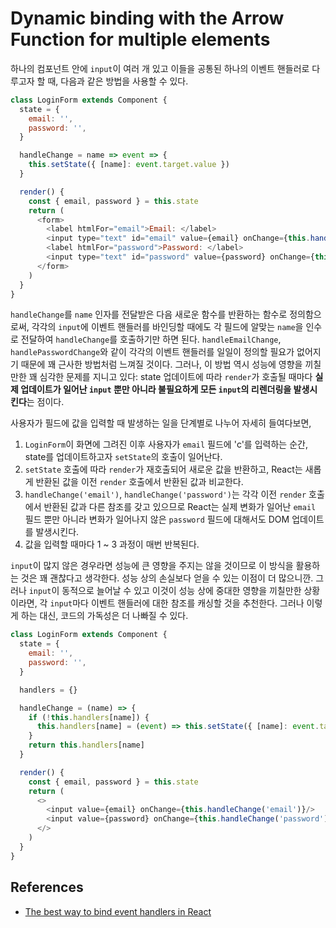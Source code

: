 # Dynamic binding with the Arrow Function for multiple elements

하나의 컴포넌트 안에 `input`이 여러 개 있고 이들을 공통된 하나의 이벤트 핸들러로 다루고자 할 때, 다음과 같은 방법을 사용할 수 있다.

```javascript
class LoginForm extends Component {
  state = {
    email: '',
    password: '',
  }

  handleChange = name => event => {
    this.setState({ [name]: event.target.value })
  }

  render() {
    const { email, password } = this.state
    return (
      <form>
        <label htmlFor="email">Email: </label>
        <input type="text" id="email" value={email} onChange={this.handleChange('email')}/>
        <label htmlFor="password">Password: </label>
        <input type="text" id="password" value={password} onChange={this.handleChange('password')}/>
      </form>
    )
  }
}
```

`handleChange`를 `name` 인자를 전달받은 다음 새로운 함수를 반환하는 함수로 정의함으로써, 각각의 `input`에 이벤트 핸들러를 바인딩할 때에도 각 필드에 알맞는 `name`을 인수로 전달하여 `handleChange`를 호출하기만 하면 된다. `handleEmailChange`, `handlePasswordChange`와 같이 각각의 이벤트 핸들러를 일일이 정의할 필요가 없어지기 때문에 꽤 근사한 방법처럼 느껴질 것이다. 그러나, 이 방법 역시 성능에 영향을 끼칠만한 꽤 심각한 문제를 지니고 있다: state 업데이트에 따라 `render`가 호출될 때마다 **실제 업데이트가 일어난 `input` 뿐만 아니라 불필요하게 모든 `input`의 리렌더링을 발생시킨다**는 점이다.

사용자가 필드에 값을 입력할 때 발생하는 일을 단계별로 나누어 자세히 들여다보면,

1. `LoginForm`이 화면에 그려진 이후 사용자가 `email` 필드에 'c'를 입력하는 순간, state를 업데이트하고자 `setState`의 호출이 일어난다.
2. `setState` 호출에 따라 `render`가 재호출되어 새로운 값을 반환하고, React는 새롭게 반환된 값을 이전 `render` 호출에서 반환된 값과 비교한다.
3. `handleChange('email')`, `handleChange('password')`는 각각 이전 `render` 호출에서 반환된 값과 다른 참조를 갖고 있으므로 React는 실제 변화가 일어난 `email` 필드 뿐만 아니라 변화가 일어나지 않은 `password` 필드에 대해서도 DOM 업데이트를 발생시킨다.
4. 값을 입력할 때마다 1 ~ 3 과정이 매번 반복된다.

`input`이 많지 않은 경우라면 성능에 큰 영향을 주지는 않을 것이므로 이 방식을 활용하는 것은 꽤 괜찮다고 생각한다. 성능 상의 손실보다 얻을 수 있는 이점이 더 많으니깐. 그러나 `input`이 동적으로 늘어날 수 있고 이것이 성능 상에 중대한 영향을 끼칠만한 상황이라면, 각 `input`마다 이벤트 핸들러에 대한 참조를 캐싱할 것을 추천한다. 그러나 이렇게 하는 대신, 코드의 가독성은 더 나빠질 수 있다.

```javascript
class LoginForm extends Component {
  state = {
    email: '',
    password: '',
  }

  handlers = {}

  handleChange = (name) => {
    if (!this.handlers[name]) {
      this.handlers[name] = (event) => this.setState({ [name]: event.target.value })
    }
    return this.handlers[name]
  }

  render() {
    const { email, password } = this.state
    return (
      <>
        <input value={email} onChange={this.handleChange('email')}/>
        <input value={password} onChange={this.handleChange('password')}/>
      </>
    )
  }
}
```

## References

* [The best way to bind event handlers in React](https://medium.freecodecamp.org/the-best-way-to-bind-event-handlers-in-react-282db2cf1530)
